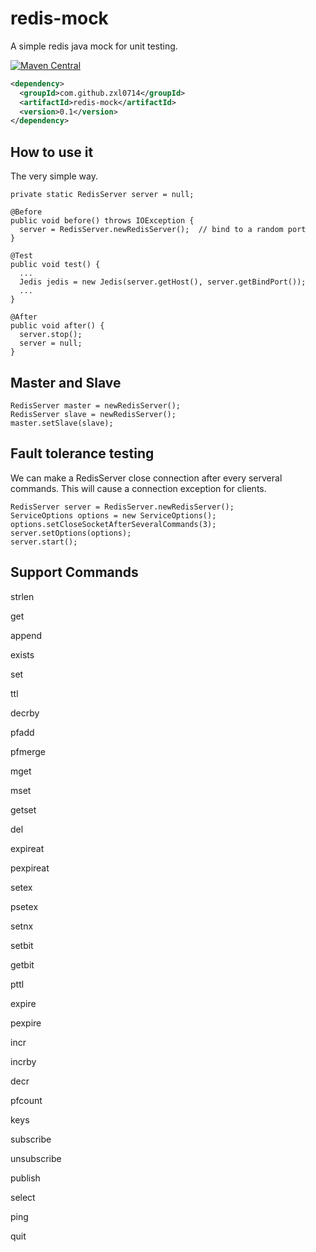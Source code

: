 # redis-mock

A simple redis java mock for unit testing.

[![Maven Central](https://maven-badges.herokuapp.com/maven-central/com.github.zxl0714/redis-mock/badge.svg)](https://maven-badges.herokuapp.com/maven-central/com.github.zxl0714/redis-mock)


```xml
<dependency>
  <groupId>com.github.zxl0714</groupId>
  <artifactId>redis-mock</artifactId>
  <version>0.1</version>
</dependency>
```

## How to use it

The very simple way.

```
private static RedisServer server = null;

@Before
public void before() throws IOException {
  server = RedisServer.newRedisServer();  // bind to a random port
}

@Test
public void test() {
  ...
  Jedis jedis = new Jedis(server.getHost(), server.getBindPort());
  ...
}

@After
public void after() {
  server.stop();
  server = null;
}
```

## Master and Slave

```
RedisServer master = newRedisServer();
RedisServer slave = newRedisServer();
master.setSlave(slave);
```

## Fault tolerance testing

We can make a RedisServer close connection after every serveral commands. This will cause a connection exception for clients.

```
RedisServer server = RedisServer.newRedisServer();
ServiceOptions options = new ServiceOptions();
options.setCloseSocketAfterSeveralCommands(3);
server.setOptions(options);
server.start();
```

## Support Commands

strlen

get

append

exists

set

ttl

decrby

pfadd

pfmerge

mget

mset

getset

del

expireat

pexpireat

setex

psetex

setnx

setbit

getbit

pttl

expire

pexpire

incr

incrby

decr

pfcount

keys

subscribe

unsubscribe

publish

select

ping

quit